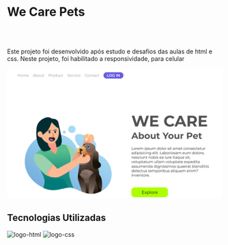 <h1>We Care Pets</h1>
<br>
<br>

<p>Este projeto foi desenvolvido após estudo e desafios das aulas de html e css. Neste projeto, foi habilitado a responsividade, para celular </p>

<img src="https://github.com/dillymen/Projeto-WE-Care-Pets/blob/master/assets/Site%20-PC.png?raw=true" alt="imagem-projeto-pc" />

<h2>Tecnologias Utilizadas</h2>

<img src="https://img.shields.io/badge/HTML5-E34F26?style=for-the-badge&logo=html5&logoColor=white" alt="logo-html" />
<img src="https://img.shields.io/badge/CSS3-1572B6?style=for-the-badge&logo=css3&logoColor=white" alt="logo-css" />
